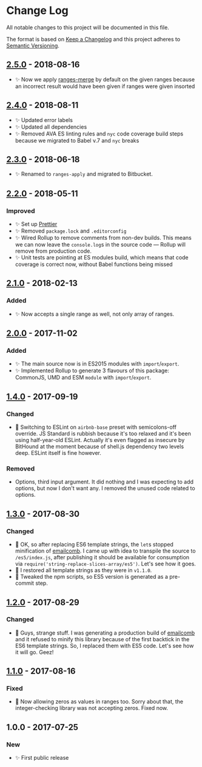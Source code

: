 # Change Log

All notable changes to this project will be documented in this file.

The format is based on [Keep a Changelog](http://keepachangelog.com/)
and this project adheres to [Semantic Versioning](http://semver.org/).

## [2.5.0] - 2018-08-16

- ✨ Now we apply [ranges-merge](https://www.npmjs.com/package/ranges-merge) by default on the given ranges because an incorrect result would have been given if ranges were given insorted

## [2.4.0] - 2018-08-11

- ✨ Updated error labels
- ✨ Updated all dependencies
- ✨ Removed AVA ES linting rules and `nyc` code coverage build steps because we migrated to Babel v.7 and `nyc` breaks

## [2.3.0] - 2018-06-18

- ✨ Renamed to `ranges-apply` and migrated to Bitbucket.

## [2.2.0] - 2018-05-11

### Improved

- ✨ Set up [Prettier](https://prettier.io)
- ✨ Removed `package.lock` and `.editorconfig`
- ✨ Wired Rollup to remove comments from non-dev builds. This means we can now leave the `console.log`s in the source code — Rollup will remove from production code.
- ✨ Unit tests are pointing at ES modules build, which means that code coverage is correct now, without Babel functions being missed

## [2.1.0] - 2018-02-13

### Added

- ✨ Now accepts a single range as well, not only array of ranges.

## [2.0.0] - 2017-11-02

### Added

- ✨ The main source now is in ES2015 modules with `import`/`export`.
- ✨ Implemented Rollup to generate 3 flavours of this package: CommonJS, UMD and ESM `module` with `import`/`export`.

## [1.4.0] - 2017-09-19

### Changed

- 🔧 Switching to ESLint on `airbnb-base` preset with semicolons-off override. JS Standard is rubbish because it's too relaxed and it's been using half-year-old ESLint. Actually it's even flagged as insecure by BitHound at the moment because of shell.js dependency two levels deep. ESLint itself is fine however.

### Removed

- Options, third input argument. It did nothing and I was expecting to add options, but now I don't want any. I removed the unused code related to options.

## [1.3.0] - 2017-08-30

### Changed

- 🔧 OK, so after replacing ES6 template strings, the `let`s stopped minification of [emailcomb](https://emailcomb.com). I came up with idea to transpile the source to `/es5/index.js`, after publishing it should be available for consumption via `require('string-replace-slices-array/es5')`. Let's see how it goes.
- 🔧 I restored all template strings as they were in `v1.1.0`.
- 🔧 Tweaked the npm scripts, so ES5 version is generated as a pre-commit step.

## [1.2.0] - 2017-08-29

### Changed

- 🔧 Guys, strange stuff. I was generating a production build of [emailcomb](https://emailcomb.com) and it refused to minify this library because of the first backtick in the ES6 template strings. So, I replaced them with ES5 code. Let's see how it will go. Geez!

## [1.1.0] - 2017-08-16

### Fixed

- 🔧 Now allowing zeros as values in ranges too. Sorry about that, the integer-checking library was not accepting zeros. Fixed now.

## 1.0.0 - 2017-07-25

### New

- ✨ First public release

[2.5.0]: https://bitbucket.org/codsen/ranges-apply/branches/compare/v2.5.0%0Dv2.4.1#diff
[2.4.0]: https://bitbucket.org/codsen/ranges-apply/branches/compare/v2.4.0%0Dv2.3.2#diff
[2.3.0]: https://bitbucket.org/codsen/ranges-apply/branches/compare/v2.3.0%0Dv2.2.2#diff
[2.2.0]: https://bitbucket.org/codsen/ranges-apply/branches/compare/v2.2.0%0Dv2.1.0#diff
[2.1.0]: https://bitbucket.org/codsen/ranges-apply/branches/compare/v2.1.0%0Dv2.0.14#diff
[2.0.0]: https://bitbucket.org/codsen/ranges-apply/branches/compare/v2.0.0%0Dv1.4.0#diff
[1.4.0]: https://bitbucket.org/codsen/ranges-apply/branches/compare/v1.4.0%0Dv1.3.1#diff
[1.3.0]: https://bitbucket.org/codsen/ranges-apply/branches/compare/v1.3.0%0Dv1.2.0#diff
[1.2.0]: https://bitbucket.org/codsen/ranges-apply/branches/compare/v1.2.0%0Dv1.1.0#diff
[1.1.0]: https://bitbucket.org/codsen/ranges-apply/branches/compare/v1.1.0%0Dv1.0.5#diff
